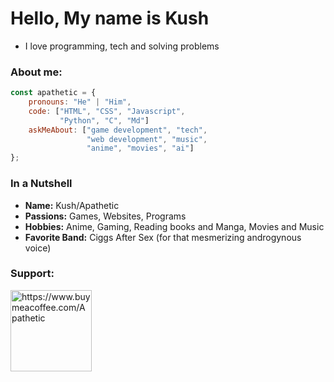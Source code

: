 # Hello, My name is Kush
 - I love programming, tech and solving problems

### About me:
```js
const apathetic = {
    pronouns: "He" | "Him",
    code: ["HTML", "CSS", "Javascript",
           "Python", "C", "Md"]
    askMeAbout: ["game development", "tech",
                 "web development", "music",
                 "anime", "movies", "ai"]
};
```

### In a Nutshell

- **Name:** Kush/Apathetic
- **Passions:** Games, Websites, Programs
- **Hobbies:** Anime, Gaming, Reading books and Manga, Movies and Music
- **Favorite Band:** Ciggs After Sex (for that mesmerizing androgynous voice)

<h3 align="left">Support:</h3>
<p>
  <a href="https://www.buymeacoffee.com/Apathetic">
    <img align="left" src="https://cdn.buymeacoffee.com/buttons/v2/default-yellow.png" width="130" alt="https://www.buymeacoffee.com/Apathetic" />
  </a>
</p><br><br>
